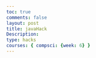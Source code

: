 ```yaml
---
toc: true
comments: false
layout: post
title: javaHack
Description:
type: hacks
courses: { compsci: {week: 6} }
---
```

<script>
const person = {
    name: "Jake Shim",
    age: 16,
    currentClasses: ["Math", "Science"],
    interests: ["Coding", "Math"],
    favoriteNumbers: [7, 13, 42],
    additionalInfo: {
        favoriteFood: "Pizza",
        hasPet: false
    }
};

// Print the entire object
console.log("Person Object:", person);

// Manipulate the arrays within the object
person.currentClasses.push("History");
person.favoriteNumbers[0] = 10;

// Print the updated object and the specific changed key
console.log("Updated Person Object:", person);
console.log("Changed 'currentClasses' key:", person.currentClasses);

// Perform mathematical operations on fields in the object
const ageInFiveYears = person.age + 5;
const halfFavoriteNumbers = person.favoriteNumbers.map(num => num / 2);

console.log("Age in five years:", ageInFiveYears);
console.log("Half of favorite numbers:", halfFavoriteNumbers);

// Use typeof to determine the types of fields in the object
const typeOfAge = typeof person.age;
const typeOfInterests = typeof person.interests;
const typeOfAdditionalInfo = typeof person.additionalInfo;

console.log("Type of 'age':", typeOfAge);
console.log("Type of 'interests':", typeOfInterests);
console.log("Type of 'additionalInfo':", typeOfAdditionalInfo);
<script>